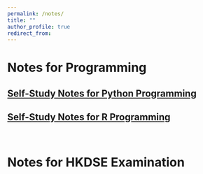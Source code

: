 ```yaml
---
permalink: /notes/
title: ""
author_profile: true
redirect_from: 
---
```


# Notes for Programming 

## [Self-Study Notes for Python Programming](https://alexnhl.github.io/notespy/)

## [Self-Study Notes for R Programming](https://alexnhl.github.io/notesr/)


&nbsp;

# Notes for HKDSE Examination

